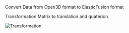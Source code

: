 Convert Data from Open3D format to ElasticFusion format




Transformation Matrix to translation and quaterion

![Transformation](assets/Transformation.png)
